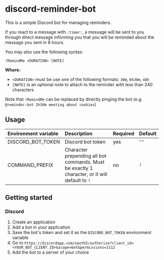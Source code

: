 # discord-reminder-bot

This is a simple Discord bot for managing reminders.

If you react to a message with `:timer:`, a message will be sent to you through direct message informing you
that you will be reminded about the message you sent in 8 hours.

You may also use the following syntax:
```
!RemindMe <DURATION> [NOTE]
```
**Where:**
- `<DURATION>` must be use one of the following formats: `30m`, `6h30m`, `48h`
- `[NOTE]` is an optional note to attach to the reminder with less than 240 characters

Note that `!RemindMe` can be replaced by directly pinging the bot (e.g. `@reminder-bot 2h30m meeting about cookies`)


## Usage

| Environment variable | Description | Required | Default |
|:--- |:--- |:--- |:--- |
| DISCORD_BOT_TOKEN | Discord bot token | yes | `""` |
| COMMAND_PREFIX | Character prepending all bot commands. Must be exactly 1 character, or it will default to `!` | no | `!` |


## Getting started

### Discord

1. Create an application
2. Add a bot in your application
3. Save the bot's token and set it as the `DISCORD_BOT_TOKEN` environment variable
4. Go to `https://discordapp.com/oauth2/authorize?client_id=<YOUR_BOT_CLIENT_ID>&scope=bot&permissions=2112`
5. Add the bot to a server of your choice
